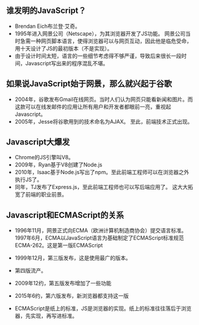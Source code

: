 ## 谁发明的JavaScript？
* Brendan Eich布兰登·艾奇。
* 1995年进入网景公司（Netscape），为其浏览器开发了JS功能。
网景公司当时急需一种网页脚本语言，使得浏览器可以与网页互动，因此他是临危受命，用十天设计了JS的最初版本（不是实现）。
* 由于设计时间太短，语言的一些细节考虑得不够严谨，导致后来很长一段时间，Javascript写出来的程序混乱不堪。

## 如果说JavaScript始于网景，那么就兴起于谷歌
* 2004年，谷歌发布Gmail在线网页。当时人们认为网页只能看新闻和图片。而这款可以在线发邮件的应用让所有用户和开发者都眼前一亮，重视起Javascript。
* 2005年，Jesse将谷歌用到的技术命名为AJAX。
至此，前端技术正式出现。

## Javascript大爆发
* Chrome的JS引擎叫V8。
* 2009年，Ryan基于V8创建了Node.js
* 2010年，Isaac基于Node.js写出了npm。至此前端工程师可以在浏览器之外执行JS了。
* 同年，TJ发布了Express.js，至此前端工程师也可以写后端应用了。
这大大拓宽了前端的职业前景。

## Javascript和ECMAScript的关系
* 1996年11月，网景正式向ECMA（欧洲计算机制造商协会）提交语言标准。1997年6月，ECMA以JavaScript语言为基础制定了ECMAScript标准规范ECMA-262。这是第一版ECMAScript
* 1999年12月，第三版发布，这是使用最广的版本。
* 第四版流产。
* 2009年12约，第五版发布增加了一些功能
* 2015年6约，第六版发布，新浏览器都支持这一版
  
* ECMAScript是纸上的标准，JS是浏览器的实现。纸上的标准往往落后于浏览器，先实现，再写进标准。
